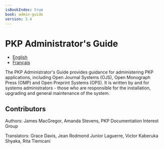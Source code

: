 ```yaml
---
isBookIndex: true
book: admin-guide
version: 3.4
---
```

# PKP Administrator's Guide

* [English](en/)
* [Français](fr/)

The PKP Administrator's Guide provides guidance for administering PKP applications, including Open Journal Systems \(OJS\), Open Monograph Press \(OMP\) and Open Preprint Systems \(OPS\). It is written by and for systems administrators - those who are responsible for the installation, upgrading and general maintenance of the system.

## Contributors

Authors: James MacGregor, Amanda Stevens, PKP Documentation Interest Group

Translators: Grace Davis, Jean Rodmond Junior Laguerre, Victor Kaberuka Shyaka, Rita Tlemcani

